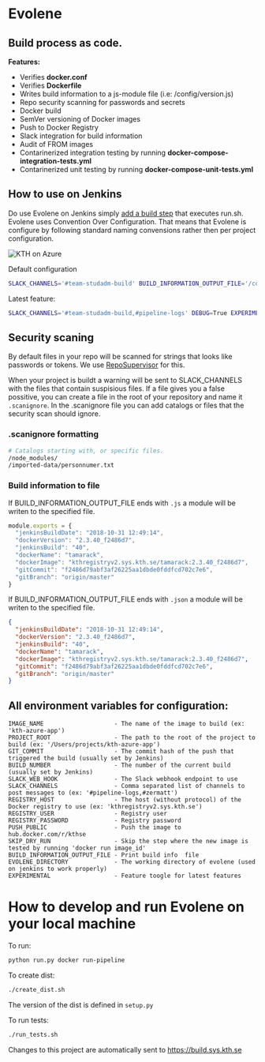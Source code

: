 # Evolene
## Build process as code.

**Features:**
* Verifies **docker.conf**
* Verifies **Dockerfile**
* Writes build information to a js-module file (i.e: /config/version.js)
* Repo security scanning for passwords and secrets
* Docker build
* SemVer versioning of Docker images
* Push to Docker Registry
* Slack integration for build information
* Audit of FROM images
* Contarinerized integration testing by running **docker-compose-integration-tests.yml**
* Contarinerized unit testing by running **docker-compose-unit-tests.yml**

## How to use on Jenkins
Do use Evolene on Jenkins simply [add a build step](https://build.sys.kth.se/view/team-pipeline/job/kth-azure-app/configure) that executes run.sh. Evolene uses Convention Over Configuration. That means that Evolene is configure by following standard naming convensions rather then per project configuration.

![KTH on Azure](https://gita.sys.kth.se/Infosys/evolene/blob/master/images/jenkins.png)

Default configuration
```bash
SLACK_CHANNELS='#team-studadm-build' BUILD_INFORMATION_OUTPUT_FILE='/config/version.js' $EVOLENE_DIRECTORY/run.sh
```

Latest feature:
```bash
SLACK_CHANNELS='#team-studadm-build,#pipeline-logs' DEBUG=True EXPERIMENTAL=True $EVOLENE_DIRECTORY/run.sh
```
## Security scaning
By default files in your repo will be scanned for strings that looks like passwords or tokens. We use [RepoSupervisor](https://github.com/auth0/repo-supervisor/) for this.

When your project is buildt a warning will be sent to SLACK_CHANNELS with the files that contain suspisious files. If a file gives you a false possitive, you can create a file in the root of your repository and name it `.scanignore`. In the .scanignore file you can add catalogs or files that the security scan should ignore.

### .scanignore formatting
```bash
# Catalogs starting with, or specific files.
/node_modules/
/imported-data/personnumer.txt
```

### Build information to file
If BUILD_INFORMATION_OUTPUT_FILE ends with `.js` a module will be writen to the specified file.

```javascript
module.exports = {
  "jenkinsBuildDate": "2018-10-31 12:49:14",
  "dockerVersion": "2.3.40_f2486d7",
  "jenkinsBuild": "40",
  "dockerName": "tamarack",
  "dockerImage": "kthregistryv2.sys.kth.se/tamarack:2.3.40_f2486d7",
  "gitCommit": "f2486d79abf3af26225aa1dbde0fddfcd702c7e6",
  "gitBranch": "origin/master"
}
```

If BUILD_INFORMATION_OUTPUT_FILE ends with `.json` a module will be writen to the specified file.

```json
{
  "jenkinsBuildDate": "2018-10-31 12:49:14",
  "dockerVersion": "2.3.40_f2486d7",
  "jenkinsBuild": "40",
  "dockerName": "tamarack",
  "dockerImage": "kthregistryv2.sys.kth.se/tamarack:2.3.40_f2486d7",
  "gitCommit": "f2486d79abf3af26225aa1dbde0fddfcd702c7e6",
  "gitBranch": "origin/master"
}
```

## All environment variables for configuration:

```
IMAGE_NAME                    - The name of the image to build (ex: 'kth-azure-app')
PROJECT_ROOT                  - The path to the root of the project to build (ex: '/Users/projects/kth-azure-app')
GIT_COMMIT                    - The commit hash of the push that triggered the build (usually set by Jenkins)
BUILD_NUMBER                  - The number of the current build (usually set by Jenkins)
SLACK_WEB_HOOK                - The Slack webhook endpoint to use
SLACK_CHANNELS                - Comma separated list of channels to post messages to (ex: '#pipeline-logs,#zermatt')
REGISTRY_HOST                 - The host (without protocol) of the Docker registry to use (ex: 'kthregistryv2.sys.kth.se')
REGISTRY_USER                 - Registry user
REGISTRY_PASSWORD             - Registry password
PUSH_PUBLIC                   - Push the image to hub.docker.com/r/kthse
SKIP_DRY_RUN                  - Skip the step where the new image is tested by running 'docker run image_id'
BUILD_INFORMATION_OUTPUT_FILE - Print build info  file 
EVOLENE_DIRECTORY             - The working directory of evolene (used on jenkins to work properly)
EXPERIMENTAL                  - Feature toogle for latest features
```

# How to develop and run Evolene on your local machine

To run:
```bash
python run.py docker run-pipeline
```

To create dist:
```bash
./create_dist.sh
```
The version of the dist is defined in `setup.py`

To run tests:
```bash
./run_tests.sh
```

Changes to this project are automatically sent to https://build.sys.kth.se

